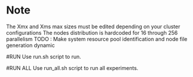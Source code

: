 # Note
The Xmx and Xms max sizes must be edited depending on your cluster configurations
The nodes distribution is hardcoded for 16 through 256 parallelism
TODO : Make system resource pool identification and node file generation dynamic

#RUN
Use run.sh script to run.

#RUN ALL
Use run_all.sh script to run all experiments. 

